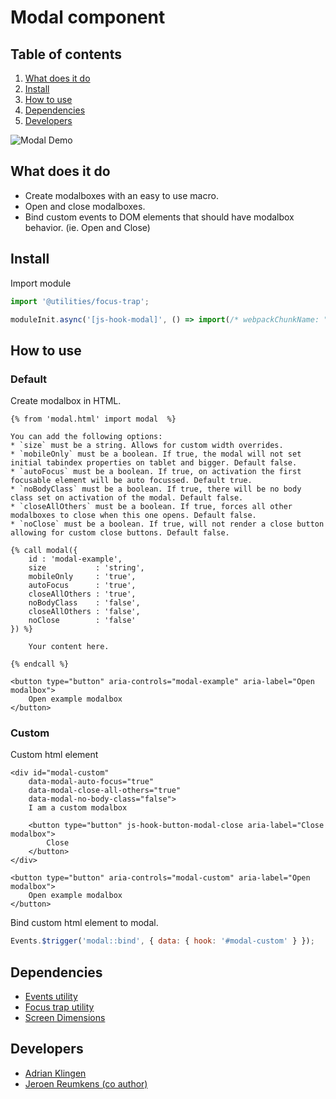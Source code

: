 
# Modal component

## Table of contents
1. [What does it do](#markdown-header-what-does-it-do)
2. [Install](#markdown-header-install)
3. [How to use](#markdown-header-how-to-use)
4. [Dependencies](#markdown-header-dependencies)
5. [Developers](#markdown-header-developers)

![Modal Demo](https://media.giphy.com/media/3BMtWjq6gBFu8iHqsS/giphy.gif)

## What does it do
* Create modalboxes with an easy to use macro.
* Open and close modalboxes.
* Bind custom events to DOM elements that should have modalbox behavior. (ie. Open and Close)

## Install
Import module
```javascript
import '@utilities/focus-trap';

moduleInit.async('[js-hook-modal]', () => import(/* webpackChunkName: "Modal" */'@components/modal'));
```

## How to use

### Default

Create modalbox in HTML.
```htmlmixed
{% from 'modal.html' import modal  %}

You can add the following options:
* `size` must be a string. Allows for custom width overrides.
* `mobileOnly` must be a boolean. If true, the modal will not set initial tabindex properties on tablet and bigger. Default false.
* `autoFocus` must be a boolean. If true, on activation the first focusable element will be auto focussed. Default true.
* `noBodyClass` must be a boolean. If true, there will be no body class set on activation of the modal. Default false.
* `closeAllOthers` must be a boolean. If true, forces all other modalboxes to close when this one opens. Default false.
* `noClose` must be a boolean. If true, will not render a close button allowing for custom close buttons. Default false.

{% call modal({
    id : 'modal-example',
    size           : 'string',
    mobileOnly     : 'true',
    autoFocus      : 'true',
    closeAllOthers : 'true',
    noBodyClass    : 'false',
    closeAllOthers : 'false',
    noClose        : 'false'
}) %}

    Your content here.

{% endcall %}

<button type="button" aria-controls="modal-example" aria-label="Open modalbox">
    Open example modalbox
</button>

```

### Custom

Custom html element
```htmlmixed
<div id="modal-custom"
    data-modal-auto-focus="true"
    data-modal-close-all-others="true"
    data-modal-no-body-class="false">
    I am a custom modalbox

    <button type="button" js-hook-button-modal-close aria-label="Close modalbox">
        Close
    </button>
</div>

<button type="button" aria-controls="modal-custom" aria-label="Open modalbox">
    Open example modalbox
</button>

```

Bind custom html element to modal.
```javascript
Events.$trigger('modal::bind', { data: { hook: '#modal-custom' } });
```

## Dependencies
* [Events utility](/utilities/events/)
* [Focus trap utility](/utilities/focus-trap/)
* [Screen Dimensions](/utilities/screen-dimensions/README.md)

## Developers
* [Adrian Klingen](mailto:adrian.klingen@deptagency.com)
* [Jeroen Reumkens (co author)](mailto:jeroen.reumkens@tamtam.nl)

